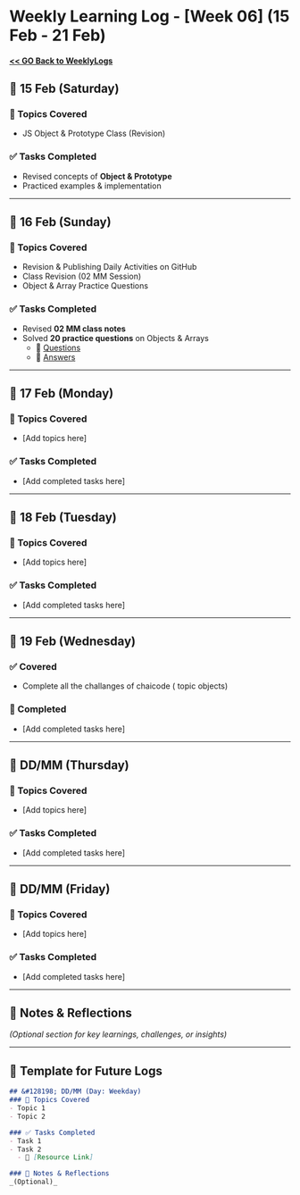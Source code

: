 # Weekly Learning Log - [Week 06] (15 Feb - 21 Feb)

#### [ << GO Back to WeeklyLogs](../WeeklyLogs.md)

## &#128198; 15 Feb (Saturday)
### 📝 Topics Covered
- JS Object & Prototype Class (Revision)

### ✅ Tasks Completed
- Revised concepts of **Object & Prototype**
- Practiced examples & implementation

---

## &#128198; 16 Feb (Sunday)
### 📝 Topics Covered
- Revision & Publishing Daily Activities on GitHub
- Class Revision (02 MM Session)
- Object & Array Practice Questions

### ✅ Tasks Completed
- Revised **02 MM class notes**
- Solved **20 practice questions** on Objects & Arrays  
  - 🔗 [Questions](../week04%2001-07/Object%20&%20array%20pratice%20que.md)  
  - 🔗 [Answers](../week04%2001-07/Object%20&%20array%20pratice.js)  

---

## &#128198; 17 Feb (Monday)
### 📝 Topics Covered
- [Add topics here]

### ✅ Tasks Completed
- [Add completed tasks here]

---

## &#128198; 18 Feb (Tuesday)
### 📝 Topics Covered
- [Add topics here]

### ✅ Tasks Completed
- [Add completed tasks here]

---

## &#128198; 19 Feb (Wednesday)
### ✅ Covered
- Complete all the challanges of chaicode ( topic  objects)

### 📝 Completed
- [Add completed tasks here]

---

## &#128198; DD/MM (Thursday)
### 📝 Topics Covered
- [Add topics here]

### ✅ Tasks Completed
- [Add completed tasks here]

---

## &#128198; DD/MM (Friday)
### 📝 Topics Covered
- [Add topics here]

### ✅ Tasks Completed
- [Add completed tasks here]

---

## 📌 Notes & Reflections  
*(Optional section for key learnings, challenges, or insights)*  

---

## &#128198; Template for Future Logs  
```md
## &#128198; DD/MM (Day: Weekday)
### 📝 Topics Covered
- Topic 1  
- Topic 2  

### ✅ Tasks Completed
- Task 1  
- Task 2  
  - 🔗 [Resource Link]  

### 📌 Notes & Reflections  
_(Optional)_